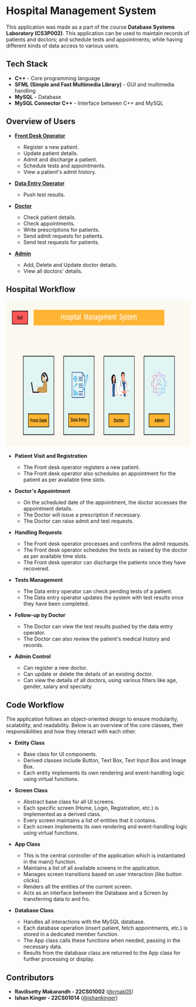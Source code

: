 # Hospital Management System

This application was made as a part of the course **Database Systems Laboratory (CS3P002)**. This application can be used to maintain records of patients and doctors; and schedule tests and appointments; while having different kinds of data access to various users.

## Tech Stack
- **C++** - Core programming language
- **SFML (Simple and Fast Multimedia Library)** - GUI and multimedia handling
- **MySQL** - Database
- **MySQL Connector C++** - Interface between C++ and MySQL

## Overview of Users

- <u>**Front Desk Operator**</u>

    - Register a new patient.
    - Update patient details.
    - Admit and discharge a patient.
    - Schedule tests and appointments.
    - View a patient's admit history.

- <u>**Data Entry Operator**</u>
    - Push test results.

- <u>**Doctor**</u>

    - Check patient details.
    - Check appointments.
    - Write prescriptions for patients.
    - Send admit requests for patients.
    - Send test requests for patients.

- <u>**Admin**</u>

    - Add, Delete and Update doctor details.
    - View all doctors' details.

## Hospital Workflow
<img src="README_Images/pic1.png" alt="Image not found" width="600" height="400">

- **Patient Visit and Registration**

    - The Front desk operator registers a new patient.
    - The Front desk operator also schedules an appointment for the patient as per available time slots.

- **Doctor's Appointment**

    - On the scheduled date of the appointment, the doctor accesses the appointment details.
    - The Doctor will issue a prescription if necessary.
    - The Doctor can raise admit and test requests.

- **Handling Requests**

    - The Front desk operator processes and confirms the admit requests.
    - The Front desk operator schedules the tests as raised by the doctor as per available time slots.
    - The Front desk operator can discharge the patients once they have recovered.

- **Tests Management**

    - The Data entry operator can check pending tests of a patient.
    - The Data entry operator updates the system with test results once they have been completed.

- **Follow-up by Doctor**

    - The Doctor can view the test results pushed by the data entry operator.
    - The Doctor can also review the patient's medical history and records.

- **Admin Control**

    - Can register a new doctor.
    - Can update or delete the details of an existing doctor.
    - Can view the details of all doctors, using various filters like age, gender, salary and specialty

## Code Workflow

The application follows an object-oriented design to ensure modularity, scalability, and readability. Below is an overview of the core classes, their responsibilities and how they interact with each other.

- **Entity Class**

    - Base class for UI components.
    - Derived classes include Button, Text Box, Text Input Box and Image Box.
    - Each entity implements its own rendering and event-handling logic using virtual functions.

- **Screen Class**

    - Abstract base class for all UI screens.
    - Each specific screen (Home, Login, Registration, etc.) is implemented as a derived class.
    - Every screen maintains a list of entities that it contains.
    - Each screen implements its own rendering and event-handling logic using virtual functions.

- **App Class**

    - This is the central controller of the application which is instantiated in the main() function.
    - Maintains a list of all available screens in the application.
    - Manages screen transitions based on user interaction (like button clicks).
    - Renders all the entities of the current screen.
    - Acts as an interface between the Database and a Screen by transferring data to and fro.

- **Database Class**

    - Handles all interactions with the MySQL database.
    - Each database operation (insert patient, fetch appointments, etc.) is stored in a dedicated member function.
    - The App class calls these functions when needed, passing in the necessary data.
    - Results from the database class are returned to the App class for further processing or display.

## **Contributors**

- **Ravilisetty Makarandh - 22CS01002** ([@rmak05](https://github.com/rmak05))
- **Ishan Kinger - 22CS01014** ([@ishankinger](https://github.com/ishankinger))
